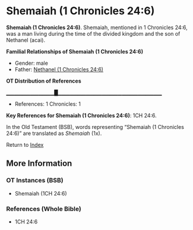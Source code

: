 # Shemaiah (1 Chronicles 24:6)
**Shemaiah (1 Chronicles 24:6)**. 
Shemaiah, mentioned in 1 Chronicles 24:6, was a man living during the time of the divided kingdom and the son of Nethanel (acai). 




**Familial Relationships of Shemaiah (1 Chronicles 24:6)**


* Gender: male
* Father: [Nethanel (1 Chronicles 24:6)](Nethanel.4.md)


**OT Distribution of References**

▁▁▁▁▁▁▁▁▁▁▁▁█▁▁▁▁▁▁▁▁▁▁▁▁▁▁▁▁▁▁▁▁▁▁▁▁▁▁
* References: 1 Chronicles: 1



**Key References for Shemaiah (1 Chronicles 24:6)**: 
1CH 24:6. 


In the Old Testament (BSB), words representing “Shemaiah (1 Chronicles 24:6)” are translated as 
*Shemaiah* (1x). 




Return to [Index](00-Index.md)

## More Information

### OT Instances (BSB)

* Shemaiah (1CH 24:6)



### References (Whole Bible)

* 1CH 24:6



